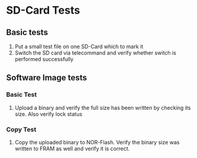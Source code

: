 # SD-Card Tests

## Basic tests

1. Put a small test file on one SD-Card which to mark it
2. Switch the SD card via telecommand and verify whether switch is performed successfully

## Software Image tests

### Basic Test

1. Upload a binary and verify the full size has been written by checking its size. Also verify lock status

###  Copy Test

1. Copy the uploaded binary to NOR-Flash. Verify the binary size was written to FRAM as well and verify it is correct.

